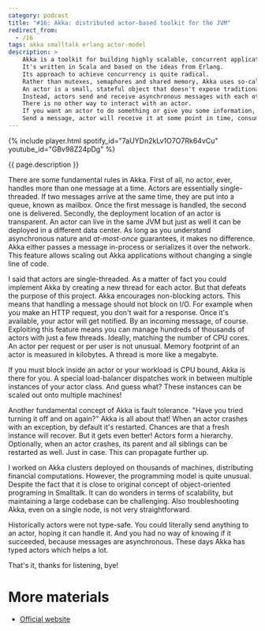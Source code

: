 ```yaml
---
category: podcast
title: "#16: Akka: distributed actor-based toolkit for the JVM"
redirect_from:
  - /16
tags: akka smalltalk erlang actor-model
description: >
    Akka is a toolkit for building highly scalable, concurrent applications.
    It's written in Scala and based on the ideas from Erlang.
    Its approach to achieve concurrency is quite radical.
    Rather than mutexes, semaphores and shared memory, Akka uses so-called _actor model_.
    An actor is a small, stateful object that doesn't expose traditional methods.
    Instead, actors send and receive asynchronous messages with each other.
    There is no other way to interact with an actor.
    If you want an actor to do something or give you some information, message passing is the only way.
    Send a message, actor will receive it at some point in time, consume it and optionally send a response back.
---
```


{% include player.html spotify_id="7aUYDn2kLv1O7O7Rk64vCu" youtube_id="GBv98Z24pDg" %}

{{ page.description }}



There are some fundamental rules in Akka.
First of all, no actor, ever, handles more than one message at a time.
Actors are essentially single-threaded.
If two messages arrive at the same time, they are put into a queue, known as mailbox.
Once the first message is handled, the second one is delivered.
Secondly, the deployment location of an actor is transparent.
An actor can live in the same JVM but just as well it can be deployed in a different data center.
As long as you understand asynchronous nature and _at-most-once_ guarantees, it makes no difference.
Akka either passes a message in-process or serializes it over the network.
This feature allows scaling out Akka applications without changing a single line of code.

I said that actors are single-threaded.
As a matter of fact you could implement Akka by creating a new thread for each actor.
But that defeats the purpose of this project.
Akka encourages non-blocking actors.
This means that handling a message should not block on I/O.
For example when you make an HTTP request, you don't wait for a response.
Once it's available, your actor will get notified.
By an incoming message, of course.
Exploiting this feature means you can manage hundreds of thousands of actors with just a few threads.
Ideally, matching the number of CPU cores.
An actor per request or per user is not unusual.
Memory footprint of an actor is measured in kilobytes.
A thread is more like a megabyte.

If you must block inside an actor or your workload is CPU bound, Akka is there for you.
A special load-balancer dispatches work in between multiple instances of your actor class.
And guess what?
These instances can be scaled out onto multiple machines!

Another fundamental concept of Akka is fault tolerance.
"Have you tried turning it off and on again?"
Akka is all about that!
When an actor crashes with an exception, by default it's restarted.
Chances are that a fresh instance will recover.
But it gets even better!
Actors form a hierarchy.
Optionally, when an actor crashes, its parent and all siblings can be restarted as well.
Just in case.
This can propagate further up.

I worked on Akka clusters deployed on thousands of machines, distributing financial computations.
However, the programming model is quite unusual.
Despite the fact that it is close to original concept of object-oriented programing in Smalltalk.
It can do wonders in terms of scalability, but maintaining a large codebase can be challenging.
Also troubleshooting Akka, even on a single node, is not very straightforward.

Historically actors were not type-safe.
You could literally send anything to an actor, hoping it can handle it.
And you had no way of knowing if it succeeded, because messages are asynchronous.
These days Akka has typed actors which helps a lot.

That's it, thanks for listening, bye!




# More materials

* [Official website](https://akka.io/)


